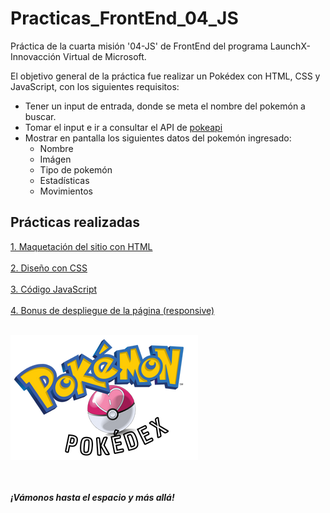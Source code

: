 # Practicas_FrontEnd_04_JS
Práctica de la cuarta misión '04-JS' de FrontEnd del programa LaunchX-Innovacción Virtual de Microsoft.

El objetivo general de la práctica fue realizar un Pokédex con HTML, CSS y JavaScript, con los siguientes requisitos:
- Tener un input de entrada, donde se meta el nombre del pokemón a buscar.
- Tomar el input e ir a consultar el API de [pokeapi](https://pokeapi.co/)
- Mostrar en pantalla los siguientes datos del pokemón ingresado:
    - Nombre
    - Imágen
    - Tipo de pokemón
    - Estadísticas
    - Movimientos

## Prácticas realizadas
[1. Maquetación del sitio con HTML](https://github.com/xoarsi/Practicas_FrontEnd_04_JS/blob/main/index.html)<br><br>
[2. Diseño con CSS](https://github.com/xoarsi/Practicas_FrontEnd_04_JS/blob/main/index.css)<br><br>
[3. Código JavaScript](https://github.com/xoarsi/Practicas_FrontEnd_04_JS/blob/main/index.js)<br><br>
[4. Bonus de despliegue de la página (responsive)](https://xoarsi.github.io/Practicas_FrontEnd_04_JS/)<br><br>

![Pokédex](https://github.com/xoarsi/Practicas_FrontEnd_04_JS/blob/main/assets/title.png)

<br><br>
***¡Vámonos hasta el espacio y más allá!***
